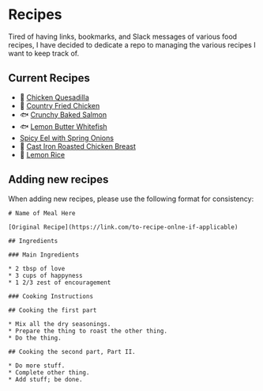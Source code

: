 # Recipes
Tired of having links, bookmarks, and Slack messages of various food recipes, I have decided
to dedicate a repo to managing the various recipes I want to keep track of.

<!-- Food emoticons: https://emojipedia.org/food-drink/ -->

## Current Recipes

- 🌮 [Chicken Quesadilla](chicken_quesadilla.md)
- 🐔 [Country Fried Chicken](country_fried_chicken.md)
- 🐟 [Crunchy Baked Salmon](crunchy_baked_salmon.md)
- 🐟 [Lemon Butter Whitefish](lemon_butter_whitefish.md)
- [Spicy Eel with Spring Onions](spicy_eel_with_spring_onions.md)
- 🐔 [Cast Iron Roasted Chicken Breast](roasted_chicken_breast.md)
- 🍚 [Lemon Rice](lemon_rice.md)

## Adding new recipes

When adding new recipes, please use the following format for consistency:

```
# Name of Meal Here

[Original Recipe](https://link.com/to-recipe-onlne-if-applicable)

## Ingredients

### Main Ingredients

* 2 tbsp of love
* 3 cups of happyness
* 1 2/3 zest of encouragement

### Cooking Instructions

## Cooking the first part

* Mix all the dry seasonings.
* Prepare the thing to roast the other thing.
* Do the thing.

## Cooking the second part, Part II.

* Do more stuff.
* Complete other thing.
* Add stuff; be done.
```
